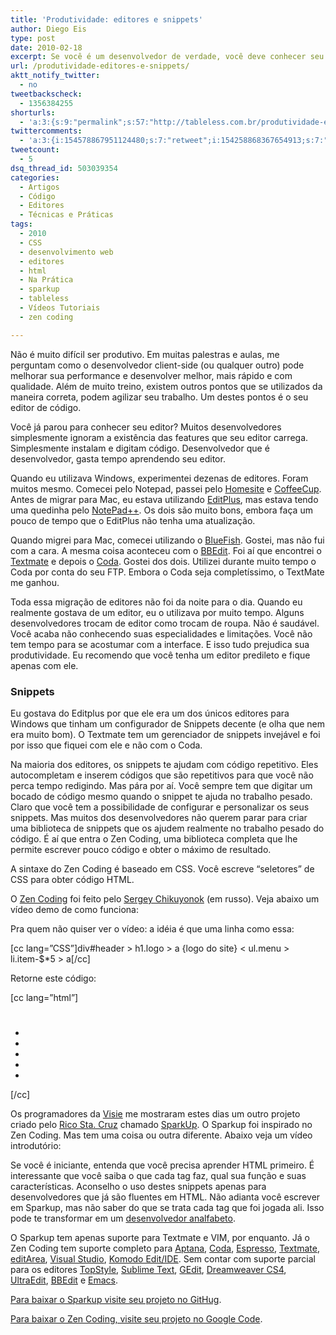 ```yaml
---
title: 'Produtividade: editores e snippets'
author: Diego Eis
type: post
date: 2010-02-18
excerpt: Se você é um desenvolvedor de verdade, você deve conhecer seu editor de códigos. Não importa qual ele seja, contanto que você o conheça do começo ao fim, saiba suas limitações e saiba utilizar suas vantagens para minimizar o tempo de produção.
url: /produtividade-editores-e-snippets/
aktt_notify_twitter:
  - no
tweetbackscheck:
  - 1356384255
shorturls:
  - 'a:3:{s:9:"permalink";s:57:"http://tableless.com.br/produtividade-editores-e-snippets";s:7:"tinyurl";s:26:"http://tinyurl.com/3jsphd4";s:4:"isgd";s:19:"http://is.gd/jBpidD";}'
twittercomments:
  - 'a:3:{i:154578867951124480;s:7:"retweet";i:154258868367654913;s:7:"retweet";i:154257360477634561;s:7:"retweet";}'
tweetcount:
  - 5
dsq_thread_id: 503039354
categories:
  - Artigos
  - Código
  - Editores
  - Técnicas e Práticas
tags:
  - 2010
  - CSS
  - desenvolvimento web
  - editores
  - html
  - Na Prática
  - sparkup
  - tableless
  - Vídeos Tutoriais
  - zen coding

---
```

Não é muito difícil ser produtivo. Em muitas palestras e aulas, me perguntam como o desenvolvedor client-side (ou qualquer outro) pode melhorar sua performance e desenvolver melhor, mais rápido e com qualidade. Além de muito treino, existem outros pontos que se utilizados da maneira correta, podem agilizar seu trabalho. Um destes pontos é o seu editor de código.
  
Você já parou para conhecer seu editor? Muitos desenvolvedores simplesmente ignoram a existência das features que seu editor carrega. Simplesmente instalam e digitam código. Desenvolvedor que é desenvolvedor, gasta tempo aprendendo seu editor.

Quando eu utilizava Windows, experimentei dezenas de editores. Foram muitos mesmo. Comecei pelo Notepad, passei pelo [Homesite][1] e [CoffeeCup][2]. Antes de migrar para Mac, eu estava utilizando [EditPlus][3], mas estava tendo uma quedinha pelo [NotePad++][4]. Os dois são muito bons, embora faça um pouco de tempo que o EditPlus não tenha uma atualização.
  
Quando migrei para Mac, comecei utilizando o [BlueFish][5]. Gostei, mas não fui com a cara. A mesma coisa aconteceu com o [BBEdit][6]. Foi aí que encontrei o [Textmate][7] e depois o [Coda][8]. Gostei dos dois. Utilizei durante muito tempo o Coda por conta do seu FTP. Embora o Coda seja completíssimo, o TextMate me ganhou.

Toda essa migração de editores não foi da noite para o dia. Quando eu realmente gostava de um editor, eu o utilizava por muito tempo. Alguns desenvolvedores trocam de editor como trocam de roupa. Não é saudável. Você acaba não conhecendo suas especialidades e limitações. Você não tem tempo para se acostumar com a interface. E isso tudo prejudica sua produtividade. Eu recomendo que você tenha um editor predileto e fique apenas com ele.

### Snippets

Eu gostava do Editplus por que ele era um dos únicos editores para Windows que tinham um configurador de Snippets decente (e olha que nem era muito bom). O Textmate tem um gerenciador de snippets invejável e foi por isso que fiquei com ele e não com o Coda.

Na maioria dos editores, os snippets te ajudam com código repetitivo. Eles autocompletam e inserem códigos que são repetitivos para que você não perca tempo redigindo. Mas pára por aí. Você sempre tem que digitar um bocado de código mesmo quando o snippet te ajuda no trabalho pesado. Claro que você tem a possibilidade de configurar e personalizar os seus snippets. Mas muitos dos desenvolvedores não querem parar para criar uma biblioteca de snippets que os ajudem realmente no trabalho pesado do código. É aí que entra o Zen Coding, uma biblioteca completa que lhe permite escrever pouco código e obter o máximo de resultado.

A sintaxe do Zen Coding é baseado em CSS. Você escreve &#8220;seletores&#8221; de CSS para obter código HTML.
  
O [Zen Coding][9] foi feito pelo [Sergey Chikuyonok][10] (em russo). Veja abaixo um vídeo demo de como funciona:



Pra quem não quiser ver o vídeo: a idéia é que uma linha como essa:
  
[cc lang=&#8221;CSS&#8221;]div#header > h1.logo > a {logo do site} < ul.menu > li.item-$*5 > a[/cc]
  
Retorne este código:
  
[cc lang=&#8221;html&#8221;]

<div id="header">
  <h1 class="logo">
    <a></a>
  </h1>
  
  <ul class="menu">
    <li class="item-1">
      <a></a>
    </li>
    <li class="item-2">
      <a></a>
    </li>
    <li class="item-3">
      <a></a>
    </li>
    <li class="item-4">
      <a></a>
    </li>
    <li class="item-5">
      <a></a>
    </li>
  </ul>
</div>

[/cc]
  
Os programadores da [Visie][11] me mostraram estes dias um outro projeto criado pelo [Rico Sta. Cruz][12] chamado [SparkUp][13]. O Sparkup foi inspirado no Zen Coding. Mas tem uma coisa ou outra diferente. Abaixo veja um vídeo introdutório:



Se você é iniciante, entenda que você precisa aprender HTML primeiro. É interessante que você saiba o que cada tag faz, qual sua função e suas características. Aconselho o uso destes snippets apenas para desenvolvedores que já são fluentes em HTML. Não adianta você escrever em Sparkup, mas não saber do que se trata cada tag que foi jogada ali. Isso pode te transformar em um [desenvolvedor analfabeto][14].

O Sparkup tem apenas suporte para Textmate e VIM, por enquanto. Já o Zen Coding tem suporte completo para [Aptana][15], [Coda][8], [Espresso][16], [Textmate][7], [editArea][17], [Visual Studio][18], [Komodo Edit/IDE][19]. Sem contar com suporte parcial para os editores [TopStyle][20], [Sublime Text][21], [GEdit][22], [Dreamweaver CS4][23], [UltraEdit][24], [BBEdit][6] e [Emacs][25].

[Para baixar o Sparkup visite seu projeto no GitHug][13].
  
[Para baixar o Zen Coding, visite seu projeto no Google Code][9].

 [1]: http://www.adobe.com/products/homesite/
 [2]: http://www.coffeecup.com/html-editor/
 [3]: http://editplus.com/
 [4]: http://notepad-plus.sourceforge.net/uk/site.htm
 [5]: http://bluefish.openoffice.nl/
 [6]: http://www.barebones.com/products/bbedit/
 [7]: http://macromates.com/
 [8]: http://www.panic.com/coda/
 [9]: http://code.google.com/p/zen-coding/
 [10]: http://chikuyonok.ru/
 [11]: http://visie.com.br/
 [12]: http://github.com/rstacruz
 [13]: http://github.com/rstacruz/sparkup
 [14]: http://tableless.com.br/desenvolvedor-analfabeto
 [15]: http://www.aptana.com/
 [16]: http://macrabbit.com/espresso/
 [17]: http://www.cdolivet.com/index.php?page=editArea
 [18]: http://www.microsoft.com/visualstudio/
 [19]: http://www.activestate.com/komodo/
 [20]: http://www.topstyle4.com/
 [21]: http://www.sublimetext.com/
 [22]: http://www.gnome.org/projects/gedit/
 [23]: http://www.adobe.com/products/dreamweaver/
 [24]: http://www.ultraedit.com/
 [25]: http://www.gnu.org/software/emacs/